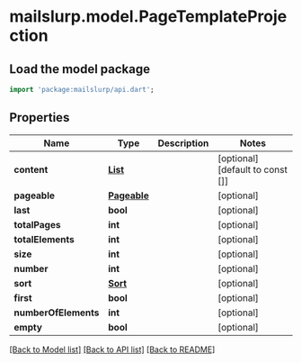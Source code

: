 # mailslurp.model.PageTemplateProjection

## Load the model package
```dart
import 'package:mailslurp/api.dart';
```

## Properties
Name | Type | Description | Notes
------------ | ------------- | ------------- | -------------
**content** | [**List<TemplateProjection>**](TemplateProjection) |  | [optional] [default to const []]
**pageable** | [**Pageable**](Pageable) |  | [optional] 
**last** | **bool** |  | [optional] 
**totalPages** | **int** |  | [optional] 
**totalElements** | **int** |  | [optional] 
**size** | **int** |  | [optional] 
**number** | **int** |  | [optional] 
**sort** | [**Sort**](Sort) |  | [optional] 
**first** | **bool** |  | [optional] 
**numberOfElements** | **int** |  | [optional] 
**empty** | **bool** |  | [optional] 

[[Back to Model list]](../README#documentation-for-models) [[Back to API list]](../README#documentation-for-api-endpoints) [[Back to README]](../README)


